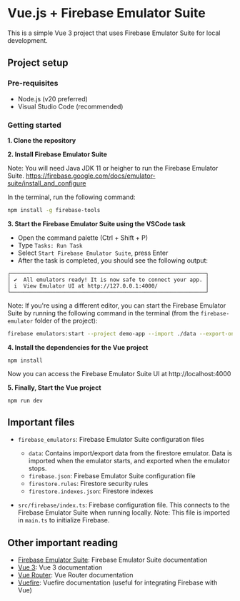 # Vue.js + Firebase Emulator Suite

This is a simple Vue 3 project that uses Firebase Emulator Suite for local development.

## Project setup

### Pre-requisites

- Node.js (v20 preferred)
- Visual Studio Code (recommended)

### Getting started

**1. Clone the repository**

**2. Install Firebase Emulator Suite**

Note: You will need Java JDK 11 or heigher to run the Firebase Emulator Suite. https://firebase.google.com/docs/emulator-suite/install_and_configure

In the terminal, run the following command:

```bash
npm install -g firebase-tools
```

**3. Start the Firebase Emulator Suite using the VSCode task**

- Open the command palette (Ctrl + Shift + P)
- Type `Tasks: Run Task`
- Select `Start Firebase Emulator Suite`, press Enter
- After the task is completed, you should see the following output:

```
┌─────────────────────────────────────────────────────────────┐
│ ✔  All emulators ready! It is now safe to connect your app. │
│ i  View Emulator UI at http://127.0.0.1:4000/               │
└─────────────────────────────────────────────────────────────┘
```

Note: If you're using a different editor, you can start the Firebase Emulator Suite by running the following command in the terminal (from the `firebase-emulator` folder of the project):

```bash
firebase emulators:start --project demo-app --import ./data --export-on-exit
```

**4. Install the dependencies for the Vue project**

```
npm install
```

Now you can access the Firebase Emulator Suite UI at http://localhost:4000

**5. Finally, Start the Vue project**

```
npm run dev
```

## Important files

- `firebase_emulators`: Firebase Emulator Suite configuration files

  - `data`: Contains import/export data from the firestore emulator. Data is imported when the emulator starts, and exported when the emulator stops.
  - `firebase.json`: Firebase Emulator Suite configuration file
  - `firestore.rules`: Firestore security rules
  - `firestore.indexes.json`: Firestore indexes

- `src/firebase/index.ts`: Firebase configuration file. This connects to the Firebase Emulator Suite when running locally. Note: This file is imported in `main.ts` to initialize Firebase.

## Other important reading

- [Firebase Emulator Suite](https://firebase.google.com/docs/emulator-suite): Firebase Emulator Suite documentation
- [Vue 3](https://v3.vuejs.org/): Vue 3 documentation
- [Vue Router](https://next.router.vuejs.org/): Vue Router documentation
- [Vuefire](https://vuefire.vuejs.org/): Vuefire documentation (useful for integrating Firebase with Vue)
